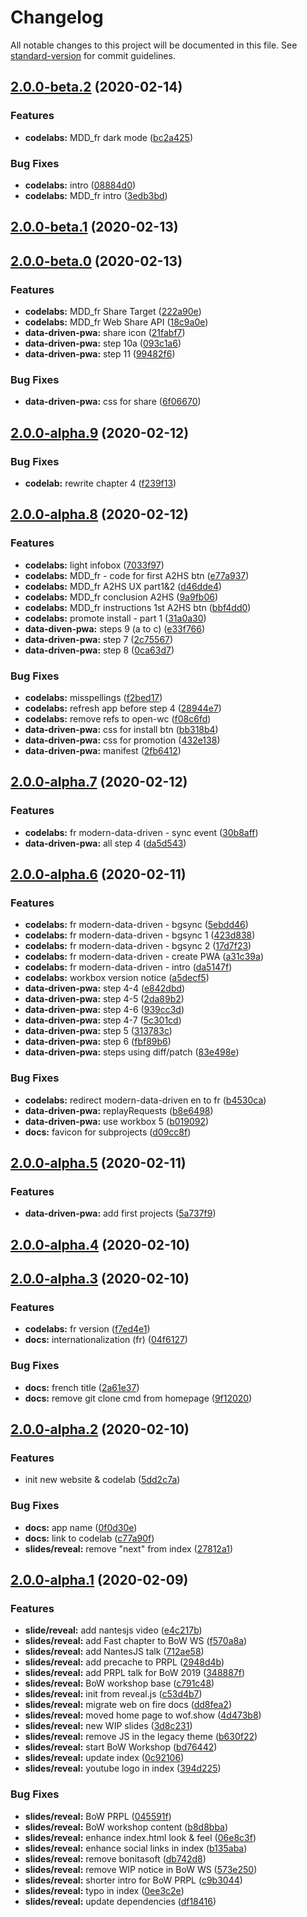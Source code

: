 # Changelog

All notable changes to this project will be documented in this file. See [standard-version](https://github.com/conventional-changelog/standard-version) for commit guidelines.

## [2.0.0-beta.2](https://github.com/noelmace/web-on-fire/compare/v2.0.0-beta.1...v2.0.0-beta.2) (2020-02-14)


### Features

* **codelabs:** MDD_fr dark mode ([bc2a425](https://github.com/noelmace/web-on-fire/commit/bc2a4252e8d77558e16fa33bc691a21b8fc5dc7e))


### Bug Fixes

* **codelabs:** intro ([08884d0](https://github.com/noelmace/web-on-fire/commit/08884d0b77f9bb712f64652ff1c2b92ca9e71653))
* **codelabs:** MDD_fr intro ([3edb3bd](https://github.com/noelmace/web-on-fire/commit/3edb3bdceae24cdd7a6b117fec9f557f13f7960a))

## [2.0.0-beta.1](https://github.com/noelmace/web-on-fire/compare/v2.0.0-beta.0...v2.0.0-beta.1) (2020-02-13)

## [2.0.0-beta.0](https://github.com/noelmace/web-on-fire/compare/v2.0.0-alpha.9...v2.0.0-beta.0) (2020-02-13)


### Features

* **codelabs:** MDD_fr Share Target ([222a90e](https://github.com/noelmace/web-on-fire/commit/222a90e1601b5c3e7388bc1910d48304e851b464))
* **codelabs:** MDD_fr Web Share API ([18c9a0e](https://github.com/noelmace/web-on-fire/commit/18c9a0efeeab743e6b2f9c52317093059e95e875))
* **data-driven-pwa:** share icon ([21fabf7](https://github.com/noelmace/web-on-fire/commit/21fabf7897a135a92eeea02f9cb9927c23e765c0))
* **data-driven-pwa:** step 10a ([093c1a6](https://github.com/noelmace/web-on-fire/commit/093c1a6923be7d1f95af6fecc4abb6cebe054f48))
* **data-driven-pwa:** step 11 ([99482f6](https://github.com/noelmace/web-on-fire/commit/99482f65b33dc4839d54737cd84f7f0f052bdbd0))


### Bug Fixes

* **data-driven-pwa:** css for share ([6f06670](https://github.com/noelmace/web-on-fire/commit/6f066703a2b080ea7d86c2747e15a4142a174d82))

## [2.0.0-alpha.9](https://github.com/noelmace/web-on-fire/compare/v2.0.0-alpha.8...v2.0.0-alpha.9) (2020-02-12)


### Bug Fixes

* **codelab:** rewrite chapter 4 ([f239f13](https://github.com/noelmace/web-on-fire/commit/f239f13142be6c5adec8a5304b7be0fb486e5eec))

## [2.0.0-alpha.8](https://github.com/noelmace/web-on-fire/compare/v2.0.0-alpha.7...v2.0.0-alpha.8) (2020-02-12)


### Features

* **codelabs:** light infobox ([7033f97](https://github.com/noelmace/web-on-fire/commit/7033f97f574f4de9a1ef2d43f1d30140e773d485))
* **codelabs:** MDD_fr - code for first A2HS btn ([e77a937](https://github.com/noelmace/web-on-fire/commit/e77a9379d7fd38d418852da873b36f648be17cbd))
* **codelabs:** MDD_fr A2HS UX part1&2 ([d46dde4](https://github.com/noelmace/web-on-fire/commit/d46dde4e4d01aeec95005f2ebed2b98374532c72))
* **codelabs:** MDD_fr conclusion A2HS ([9a9fb06](https://github.com/noelmace/web-on-fire/commit/9a9fb065233fac5808a59fe4304e0fa06cc74f01))
* **codelabs:** MDD_fr instructions 1st A2HS btn ([bbf4dd0](https://github.com/noelmace/web-on-fire/commit/bbf4dd0ab295093d9a4c3e4c0010492d4aff80f7))
* **codelabs:** promote install - part 1 ([31a0a30](https://github.com/noelmace/web-on-fire/commit/31a0a300d01126d9a3ccb70629a90700b5b0ec6e))
* **data-diven-pwa:** steps 9 (a to c) ([e33f766](https://github.com/noelmace/web-on-fire/commit/e33f76697be588bcd4645c7a4e0b2d8e9ec32566))
* **data-driven-pwa:** step 7 ([2c75567](https://github.com/noelmace/web-on-fire/commit/2c75567193895725ccf8404dc64a414b23df6898))
* **data-driven-pwa:** step 8 ([0ca63d7](https://github.com/noelmace/web-on-fire/commit/0ca63d7927ebf57a60335365a7f2a2c65075738f))


### Bug Fixes

* **codelabs:** misspellings ([f2bed17](https://github.com/noelmace/web-on-fire/commit/f2bed1768e198878e655252601046076494061dd))
* **codelabs:** refresh app before step 4 ([28944e7](https://github.com/noelmace/web-on-fire/commit/28944e7e0e3cd93a0175f2fe543dbd3200488560))
* **codelabs:** remove refs to open-wc ([f08c6fd](https://github.com/noelmace/web-on-fire/commit/f08c6fd702164b95646a9e30a9adee3ea9b4f05c))
* **data-driven-pwa:** css for install btn ([bb318b4](https://github.com/noelmace/web-on-fire/commit/bb318b44740da89915e0fbae0fcd2abae1cf9a2a))
* **data-driven-pwa:** css for promotion ([432e138](https://github.com/noelmace/web-on-fire/commit/432e13869fa3178b51c7987727a8fde5c6e428e2))
* **data-driven-pwa:** manifest ([2fb6412](https://github.com/noelmace/web-on-fire/commit/2fb64129c9d62cb4668c0846eeca3dcbfd84920e))

## [2.0.0-alpha.7](https://github.com/noelmace/web-on-fire/compare/v2.0.0-alpha.6...v2.0.0-alpha.7) (2020-02-12)


### Features

* **codelabs:** fr modern-data-driven - sync event ([30b8aff](https://github.com/noelmace/web-on-fire/commit/30b8affc5fbeefde086878e58872b4d7fe161140))
* **data-driven-pwa:** all step 4 ([da5d543](https://github.com/noelmace/web-on-fire/commit/da5d543f5426ab7d9e7abe263f169bd67e46ae73))

## [2.0.0-alpha.6](https://github.com/noelmace/web-on-fire/compare/v2.0.0-alpha.5...v2.0.0-alpha.6) (2020-02-11)


### Features

* **codelabs:** fr modern-data-driven - bgsync ([5ebdd46](https://github.com/noelmace/web-on-fire/commit/5ebdd467acec84f85df93a1bcb40c98f021b3264))
* **codelabs:** fr modern-data-driven - bgsync 1 ([423d838](https://github.com/noelmace/web-on-fire/commit/423d83811a1da1d1537b2d8023d2b382c9a02d94))
* **codelabs:** fr modern-data-driven - bgsync 2 ([17d7f23](https://github.com/noelmace/web-on-fire/commit/17d7f230b35a4ccd25b7c4baae376b5e8f7c2130))
* **codelabs:** fr modern-data-driven - create PWA ([a31c39a](https://github.com/noelmace/web-on-fire/commit/a31c39a07b3fd73f7f12532a0f3c7b982f4a7b33))
* **codelabs:** fr modern-data-driven - intro ([da5147f](https://github.com/noelmace/web-on-fire/commit/da5147fc55ca86233378e89ffa13564b7be7e8f1))
* **codelabs:** workbox version notice ([a5decf5](https://github.com/noelmace/web-on-fire/commit/a5decf558301b323b9d4e484ef1dcc70063303d2))
* **data-driven-pwa:** step 4-4 ([e842dbd](https://github.com/noelmace/web-on-fire/commit/e842dbdae7162240cd81b23563d2a1b59ed18421))
* **data-driven-pwa:** step 4-5 ([2da89b2](https://github.com/noelmace/web-on-fire/commit/2da89b2880ef670994fddecfc0dd18e5935ae295))
* **data-driven-pwa:** step 4-6 ([939cc3d](https://github.com/noelmace/web-on-fire/commit/939cc3d0e4364fd313d0dc9c296bb6269d69919e))
* **data-driven-pwa:** step 4-7 ([5c301cd](https://github.com/noelmace/web-on-fire/commit/5c301cd39126c70a35fb898d5bebd6bbf7f8e281))
* **data-driven-pwa:** step 5 ([313783c](https://github.com/noelmace/web-on-fire/commit/313783c33fd653b9348f235ca4518fb2e3ce2150))
* **data-driven-pwa:** step 6 ([fbf89b6](https://github.com/noelmace/web-on-fire/commit/fbf89b6af7d9230152845da9da8aa6e9f29ac180))
* **data-driven-pwa:** steps using diff/patch ([83e498e](https://github.com/noelmace/web-on-fire/commit/83e498e4edd35d88f2fc44986c52a2a0bf968c16))


### Bug Fixes

* **codelabs:** redirect modern-data-driven en to fr ([b4530ca](https://github.com/noelmace/web-on-fire/commit/b4530ca8a79c2c02986559215275986f88f143bd))
* **data-driven-pwa:** replayRequests ([b8e6498](https://github.com/noelmace/web-on-fire/commit/b8e64987b501b73dad3e6a5997412b346112bd28))
* **data-driven-pwa:** use workbox 5 ([b019092](https://github.com/noelmace/web-on-fire/commit/b01909237649e083ac2d68e29956115d8c2a34c5))
* **docs:** favicon for subprojects ([d09cc8f](https://github.com/noelmace/web-on-fire/commit/d09cc8f255e34ff5ff4834d15a81cb3e023252b3))

## [2.0.0-alpha.5](https://github.com/noelmace/web-on-fire/compare/v2.0.0-alpha.4...v2.0.0-alpha.5) (2020-02-11)


### Features

* **data-driven-pwa:** add first projects ([5a737f9](https://github.com/noelmace/web-on-fire/commit/5a737f98ae493fcf414e762ff6f5c72a4f0381db))

## [2.0.0-alpha.4](https://github.com/noelmace/web-on-fire/compare/v2.0.0-alpha.3...v2.0.0-alpha.4) (2020-02-10)

## [2.0.0-alpha.3](https://github.com/noelmace/web-on-fire/compare/v2.0.0-alpha.2...v2.0.0-alpha.3) (2020-02-10)


### Features

* **codelabs:** fr version ([f7ed4e1](https://github.com/noelmace/web-on-fire/commit/f7ed4e10fd9bf440d8e76b536cdb78c9916518a3))
* **docs:** internationalization (fr) ([04f6127](https://github.com/noelmace/web-on-fire/commit/04f6127615d1d9cc28effb5a9ceee63831f8f041))


### Bug Fixes

* **docs:** french title ([2a61e37](https://github.com/noelmace/web-on-fire/commit/2a61e375462511cb655d7c5e13d8bb2d5e5343a8))
* **docs:** remove git clone cmd from homepage ([9f12020](https://github.com/noelmace/web-on-fire/commit/9f1202004015f84d7a3befc9394d9050652dc210))

## [2.0.0-alpha.2](https://github.com/noelmace/web-on-fire/compare/v2.0.0-alpha.1...v2.0.0-alpha.2) (2020-02-10)


### Features

* init new website & codelab ([5dd2c7a](https://github.com/noelmace/web-on-fire/commit/5dd2c7a7bb1d8e7451e7a8d3aea5e43b66d52795))


### Bug Fixes

* **docs:** app name ([0f0d30e](https://github.com/noelmace/web-on-fire/commit/0f0d30e76685d21bf16712698376c1ae98ceb2b2))
* **docs:** link to codelab ([c77a90f](https://github.com/noelmace/web-on-fire/commit/c77a90fea35c6b566523e07486418fe16852ef70))
* **slides/reveal:** remove "next" from index ([27812a1](https://github.com/noelmace/web-on-fire/commit/27812a164517f31eba775609156e0c3ef5d2fc58))

## [2.0.0-alpha.1](https://github.com/noelmace/web-on-fire/compare/v1.0.0...v2.0.0-alpha.1) (2020-02-09)


### Features

* **slide/reveal:** add nantesjs video ([e4c217b](https://github.com/noelmace/web-on-fire/commit/e4c217b201dc28abc2ac7a6045072e3b64b4607e))
* **slides/reveal:** add Fast chapter to BoW WS ([f570a8a](https://github.com/noelmace/web-on-fire/commit/f570a8a31815a4b8de0e0c1b6dc1c0df50793f5d))
* **slides/reveal:** add NantesJS talk ([712ae58](https://github.com/noelmace/web-on-fire/commit/712ae588c52c5635b3be7dce0258fc416df8200d))
* **slides/reveal:** add precache to PRPL ([2948d4b](https://github.com/noelmace/web-on-fire/commit/2948d4b9020ceeae32693bf21bc4a885f2c081d6))
* **slides/reveal:** add PRPL talk for BoW 2019 ([348887f](https://github.com/noelmace/web-on-fire/commit/348887f63031e501954ab13a9e5dfe643c7cf863))
* **slides/reveal:** BoW workshop base ([c791c48](https://github.com/noelmace/web-on-fire/commit/c791c48414701542ead56c8d856426b86e092c5e))
* **slides/reveal:** init from reveal.js ([c53d4b7](https://github.com/noelmace/web-on-fire/commit/c53d4b760ce35b60b8f03d3fab656eb2feb660f9))
* **slides/reveal:** migrate web on fire docs ([dd8fea2](https://github.com/noelmace/web-on-fire/commit/dd8fea293e905fd2d7a114d54f54232e9bdea341))
* **slides/reveal:** moved home page to wof.show ([4d473b8](https://github.com/noelmace/web-on-fire/commit/4d473b88ba3ade23dfac0b5108375f749eed8e3f))
* **slides/reveal:** new WIP slides ([3d8c231](https://github.com/noelmace/web-on-fire/commit/3d8c2313743819541abcece3ea5fe10d6e7b4ec8))
* **slides/reveal:** remove JS in the legacy theme ([b630f22](https://github.com/noelmace/web-on-fire/commit/b630f2286fb0bc84c4a8ff5435a04f829557e107))
* **slides/reveal:** start BoW Workshop ([bd76442](https://github.com/noelmace/web-on-fire/commit/bd76442680b68859287602859e19ecb36331ceb8))
* **slides/reveal:** update index ([0c92106](https://github.com/noelmace/web-on-fire/commit/0c92106f47ff814a026e5ba18033bb6c696a2f16))
* **slides/reveal:** youtube logo in index ([394d225](https://github.com/noelmace/web-on-fire/commit/394d22539950cff7c6131c6eda73151bf0a79dbb))


### Bug Fixes

* **slides/reveal:** BoW PRPL ([045591f](https://github.com/noelmace/web-on-fire/commit/045591f61bb9b05004b1fa56cc1fa6660316302d))
* **slides/reveal:** BoW workshop content ([b8d8bba](https://github.com/noelmace/web-on-fire/commit/b8d8bba1a6f24f4b5349a8e8ea250135024e58ce))
* **slides/reveal:** enhance index.html look & feel ([06e8c3f](https://github.com/noelmace/web-on-fire/commit/06e8c3fdcd35c654c824bf677e04a72f591f7a4e))
* **slides/reveal:** enhance social links in index ([b135aba](https://github.com/noelmace/web-on-fire/commit/b135abaa75d883b4d879620e679e330826aae27e))
* **slides/reveal:** remove bonitasoft ([db742d8](https://github.com/noelmace/web-on-fire/commit/db742d816b8477ce48d070e266a7fc4bf52691d5))
* **slides/reveal:** remove WIP notice in BoW WS ([573e250](https://github.com/noelmace/web-on-fire/commit/573e250b6c1b4f1272b98709f867efbad500d807))
* **slides/reveal:** shorter intro for BoW PRPL ([c9b3044](https://github.com/noelmace/web-on-fire/commit/c9b304413e9a31593fef8c1d2771663ebf06e70a))
* **slides/reveal:** typo in index ([0ee3c2e](https://github.com/noelmace/web-on-fire/commit/0ee3c2ebb1eb6bb25b9d4c7e0db59cb6447c2e62))
* **slides/reveal:** update dependencies ([df18416](https://github.com/noelmace/web-on-fire/commit/df18416d996a2a6985701be2bda927fcfe587319))
